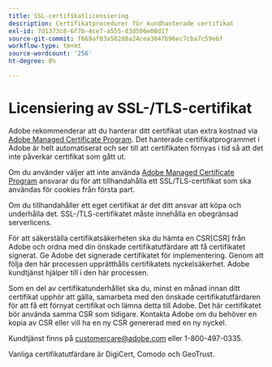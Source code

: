 ```yaml
---
title: SSL-certifikatlicensiering
description: Certifikatprocedurer för kundhanterade certifikat
exl-id: 7d1373c8-6f7b-4ce7-a555-d3d506e08d17
source-git-commit: f669af03a502d8a24cea3047b96ec7cba7c59e6f
workflow-type: tm+mt
source-wordcount: '256'
ht-degree: 0%

---
```


# Licensiering av SSL-/TLS-certifikat

Adobe rekommenderar att du hanterar ditt certifikat utan extra kostnad via [Adobe Managed Certificate Program](https://experienceleague.adobe.com/docs/core-services/interface/ec-cookies/cookies-first-party.html). Det hanterade certifikatprogrammet i Adobe är helt automatiserat och ser till att certifikaten förnyas i tid så att det inte påverkar certifikat som gått ut.

Om du använder väljer att inte använda [Adobe Managed Certificate Program](https://experienceleague.adobe.com/docs/core-services/interface/ec-cookies/cookies-first-party.html) ansvarar du för att tillhandahålla ett SSL/TLS-certifikat som ska användas för cookies från första part.

Om du tillhandahåller ett eget certifikat är det ditt ansvar att köpa och underhålla det.  SSL-/TLS-certifikatet måste innehålla en obegränsad serverlicens.

För att säkerställa certifikatsäkerheten ska du hämta en CSR[CSR] från Adobe och ordna med din önskade certifikatutfärdare att få certifikatet signerat.  Ge Adobe det signerade certifikatet för implementering.  Genom att följa den här processen upprätthålls certifikatets nyckelsäkerhet.  Adobe kundtjänst hjälper till i den här processen.

Som en del av certifikatunderhållet ska du, minst en månad innan ditt certifikat upphör att gälla, samarbeta med den önskade certifikatutfärdaren för att få ett förnyat certifikat och lämna detta till Adobe.  Det här certifikatet bör använda samma CSR som tidigare.  Kontakta Adobe om du behöver en kopia av CSR eller vill ha en ny CSR genererad med en ny nyckel.

Kundtjänst finns på customercare@adobe.com eller 1-800-497-0335.

Vanliga certifikatutfärdare är DigiCert, Comodo och GeoTrust.
